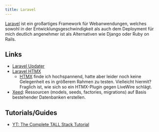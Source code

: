 ```yaml
---
title: Laravel
---
```

[Laravel]() ist ein großartiges Framework für Webanwendungen, welches sowohl in der Entwicklungsgeschwindigkeit als auch dem Deployment für mich deutlich angenehmer ist als Alternativen wie Django oder Ruby on Rails.

## Links
* [Laravel Updater](https://salahhusa9.com/laravel-updater/)
* [Laravel HTMX](https://laravel-news.com/laravel-htmx)
  * [HTMX](https://htmx.org/) finde ich hochspannend, hatte aber leider noch keine Gelegenheit es in größerem Rahmen zu testen. Vielleicht hiermit? Fraglich ist, wie sich so ein HTMX-Plugin gegen LiveWire schlägt.
* [Xeed](https://github.com/cable8mm/xeed?tab=readme-ov-file): Ressourcen (models, seeds, factories, migrations) auf Basis bestehender Datenbanken erstellen.

## Tutorials/Guides
* [YT: The Complete TALL Stack Tutorial](https://www.youtube.com/watch?v=Ul3sfSDEt9U)
